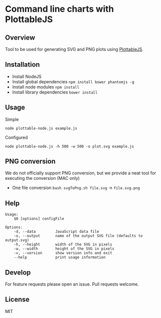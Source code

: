 # Command line charts with PlottableJS

## Overview 
Tool to be used for generating SVG and PNG plots using [PlottableJS](https://github.com/palantir/plottable). 

## Installation
- Install NodeJS
- Install global dependencies `npm install bower phantomjs -g`
- Install node modules `npm install`
- Install library dependencies `bower install`

## Usage
Simple
```
node plottable-node.js example.js
```
Configured
```
node plottable-node.js -h 500 -w 500 -o plot.svg example.js
```

## PNG conversion
We do not officially support PNG conversion, but we provide a neat tool for executing the conversion (MAC only)
- One file conversion `bash svgToPng.sh file.svg` -> `file.svg.png`

## Help
```help
Usage:
    $0 [options] configFile

Options:
    -d, --data         JavaScript data file
    -o, --output       name of the output SVG file (defaults to output.svg)
    -h, --height       width of the SVG in pixels
    -w, --width        height of the SVG in pixels
    -v, --version      show version info and exit
    --help             print usage information
```

## Develop
For feature requests please open an issue. Pull requests welcome.

## License
MIT
